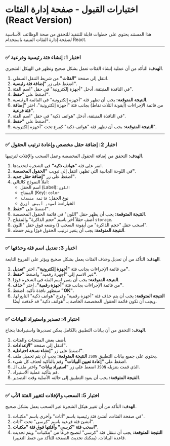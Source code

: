 # اختبارات القبول - صفحة إدارة الفئات (React Version)

هذا المستند يحتوي على خطوات قابلة للتنفيذ للتحقق من صحة الوظائف الأساسية لصفحة إدارة الفئات المبنية باستخدام React.

---

### ✅ اختبار 1: إنشاء فئة رئيسية وفرعية

**الهدف:** التأكد من أن عملية إنشاء الفئات تعمل بشكل صحيح وتظهر في الهيكل الشجري.

1.  انتقل إلى صفحة **"الفئات"** من شريط التنقل السفلي.
2.  اضغط على زر **"إضافة فئة رئيسية"**.
3.  في النافذة المنبثقة، أدخل "أجهزة إلكترونية" في حقل "اسم الفئة".
4.  اضغط على **"حفظ"**.
5.  **النتيجة المتوقعة:** يجب أن تظهر فئة "أجهزة إلكترونية" في القائمة الرئيسية.
6.  من قائمة الإجراءات (أيقونة الثلاث نقاط) بجانب فئة "أجهزة إلكترونية"، اختر **"إضافة فئة فرعية"**.
7.  في النافذة المنبثقة، أدخل "هواتف ذكية" في حقل "اسم الفئة".
8.  اضغط على **"حفظ"**.
9.  **النتيجة المتوقعة:** يجب أن تظهر فئة "هواتف ذكية" كفرع تحت "أجهزة إلكترونية".

---

### ✅ اختبار 2: إضافة حقل مخصص وإعادة ترتيب الحقول

**الهدف:** التحقق من إضافة الحقول المخصصة وعمل السحب والإفلات لترتيبها.

1.  انقر على فئة **"هواتف ذكية"** في الشجرة لتحديدها.
2.  في اللوحة الجانبية التي تظهر، انتقل إلى تبويب **"الحقول المخصصة"**.
3.  اضغط على زر **"إضافة حقل جديد"**.
4.  املأ النموذج كالتالي:
    -   اسم الحقل (Label): `اللون`
    -   المفتاح (Key): `color`
    -   نوع الحقل: `قائمة منسدلة`
    -   الخيارات: `أسود, أبيض, أزرق`
5.  اضغط على **"حفظ"**.
6.  **النتيجة المتوقعة:** يجب أن يظهر حقل "اللون" في قائمة الحقول المخصصة.
7.  أضف حقلاً آخر باسم "حجم الذاكرة" والمفتاح `storage`.
8.  اسحب حقل "حجم الذاكرة" من أيقونة السحب (<i class="bi bi-grip-vertical"></i>) وضعه فوق حقل "اللون".
9.  **النتيجة المتوقعة:** يجب أن يتغير ترتيب الحقول فورًا ويتم حفظه.

---

### ✅ اختبار 3: تعديل اسم فئة وحذفها

**الهدف:** التأكد من أن تعديل وحذف الفئات يعمل بشكل صحيح ويؤثر على الفروع التابعة.

1.  من قائمة الإجراءات بجانب فئة **"أجهزة إلكترونية"**، اختر **"تعديل"**.
2.  غير الاسم إلى "أجهزة رقمية" واضغط **"حفظ"**.
3.  **النتيجة المتوقعة:** يجب أن يتغير اسم الفئة في الشجرة فورًا.
4.  من قائمة الإجراءات بجانب فئة **"أجهزة رقمية"**، اختر **"حذف"**.
5.  ستظهر نافذة تأكيد. اضغط **"OK"**.
6.  **النتيجة المتوقعة:** يجب أن يتم حذف فئة "أجهزة رقمية" وفرع "هواتف ذكية" التابع لها. ويجب أن تكون قائمة الحقول المخصصة الخاصة بـ "هواتف ذكية" قد حُذفت أيضًا.

---

### ✅ اختبار 4: تصدير واستيراد البيانات

**الهدف:** التحقق من أن بيانات التطبيق بالكامل يمكن تصديرها واستيرادها بنجاح.

1.  أضف بعض المنتجات والفئات.
2.  انتقل إلى صفحة **"الإعدادات"**.
3.  اضغط على زر **"إنشاء نسخة احتياطية"**.
4.  **النتيجة المتوقعة:** يجب أن يتم تحميل ملف `JSON` يحتوي على جميع بيانات التطبيق.
5.  اضغط على **"إعادة تعيين البيانات"** وقم بالتأكيد لحذف كل شيء.
6.  اضغط على زر **"استيراد بيانات"** واختر ملف الـ `JSON` الذي قمت بتنزيله.
7.  قم بتأكيد عملية الاستيراد.
8.  **النتيجة المتوقعة:** يجب أن يعود التطبيق إلى حالته الأصلية وقت التصدير.

---

### ✅ اختبار 5: السحب والإفلات لتغيير الفئة الأب

**الهدف:** التأكد من أن تغيير هيكل الشجرة عبر السحب يعمل بشكل صحيح.

1.  في صفحة الفئات، أنشئ فئة رئيسية باسم "أثاث" وأخرى باسم "مكتبات".
2.  أنشئ فئة فرعية باسم "كرسي" تحت "أثاث".
3.  **اسحب فئة "كرسي" وأفلتها فوق فئة "مكتبات"**.
4.  **النتيجة المتوقعة:** يجب أن تنتقل فئة "كرسي" لتصبح فرعًا من "مكتبات" ويتم تحديث قاعدة البيانات. (يمكنك تحديث الصفحة للتأكد من حفظ التغيير).
